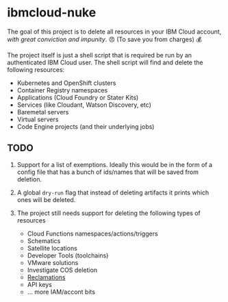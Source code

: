 # ibmcloud-nuke

The goal of this project is to delete all resources in your IBM Cloud account, _with great conviction and impunity_. 😠 (To save you from charges) 💰

The project itself is just a shell script that is required be run by an authenticated IBM Cloud user. The shell script will find and delete the following resources:

* Kubernetes and OpenShift clusters
* Container Registry namespaces
* Applications (Cloud Foundry or Stater Kits)
* Services (like Cloudant, Watson Discovery, etc)
* Baremetal servers
* Virtual servers
* Code Engine projects (and their underlying jobs)

## TODO

1. Support for a list of exemptions. Ideally this would be in the form of a config file that has a bunch of ids/names that will be saved from deletion.

2. A global `dry-run` flag that instead of deleting artifacts it prints which ones will be deleted.

3. The project still needs support for deleting the following types of resources

   * Cloud Functions namespaces/actions/triggers
   * Schematics
   * Satellite locations
   * Developer Tools (toolchains)
   * VMware solutions
   * Investigate COS deletion
   * [Reclamations](https://cloud.ibm.com/docs/account?topic=account-resource-reclamation)
   * API keys
   * ... more IAM/accont bits
